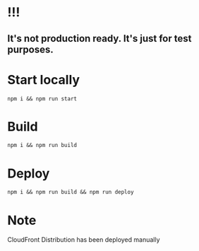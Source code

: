 # !!!

## It's not production ready. It's just for test purposes.

# Start locally
```
npm i && npm run start
```

# Build
```
npm i && npm run build
```

# Deploy
```
npm i && npm run build && npm run deploy
```

# Note
CloudFront Distribution has been deployed manually
